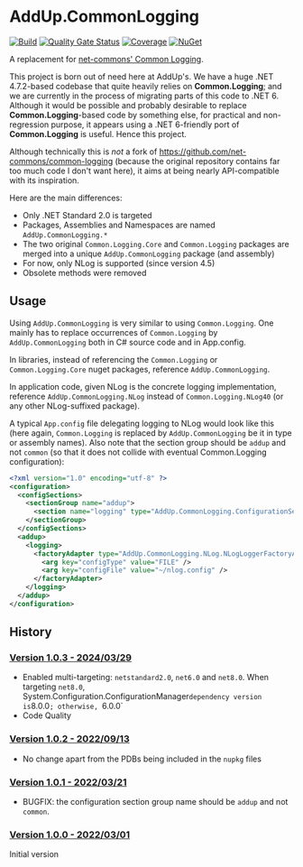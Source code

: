 # AddUp.CommonLogging

[![Build](https://github.com/addupsolutions/AddUp.CommonLogging/workflows/Build/badge.svg)](https://github.com/addupsolutions/AddUp.CommonLogging/actions?query=workflow%3ABuild)
[![Quality Gate Status](https://sonarcloud.io/api/project_badges/measure?project=addupsolutions_AddUp.CommonLogging&metric=alert_status)](https://sonarcloud.io/dashboard?id=addupsolutions_AddUp.CommonLogging)
[![Coverage](https://sonarcloud.io/api/project_badges/measure?project=addupsolutions_AddUp.CommonLogging&metric=coverage)](https://sonarcloud.io/dashboard?id=addupsolutions_AddUp.CommonLogging)
[![NuGet](https://img.shields.io/nuget/v/AddUp.CommonLogging.svg)](https://www.nuget.org/packages/AddUp.CommonLogging/)

A replacement for [net-commons' Common Logging](https://net-commons.github.io/common-logging/).

This project is born out of need here at AddUp's. We have a huge .NET 4.7.2-based codebase that quite heavily relies on **Common.Logging**; and we are currently in the process of migrating parts of this code to .NET 6. Although it would be possible and probably desirable to replace **Common.Logging**-based code by something else, for practical and non-regression purpose, it appears using a .NET 6-friendly port of **Common.Logging** is useful. Hence this project.

Although technically this is *not* a fork of <https://github.com/net-commons/common-logging> (because the original repository contains far too much code I don't want here), it aims at being nearly API-compatible with its inspiration.

Here are the main differences:

* Only .NET Standard 2.0 is targeted
* Packages, Assemblies and Namespaces are named `AddUp.CommonLogging.*`
* The two original `Common.Logging.Core` and `Common.Logging` packages are merged into a unique `AddUp.CommonLogging` package (and assembly)
* For now, only NLog is supported (since version 4.5)
* Obsolete methods were removed

## Usage

Using `AddUp.CommonLogging` is very similar to using `Common.Logging`. One mainly has to replace occurrences of `Common.Logging` by `AddUp.CommonLogging` both in C# source code and in App.config.

In libraries, instead of referencing the `Common.Logging` or `Common.Logging.Core` nuget packages, reference `AddUp.CommonLogging`.

In application code, given NLog is the concrete logging implementation, reference `AddUp.CommonLogging.NLog` instead of `Common.Logging.NLog40` (or any other NLog-suffixed package).

A typical `App.config` file delegating logging to NLog would look like this (here again, `Common.Logging` is replaced by `AddUp.CommonLogging` be it in type or assembly names). 
Also note that the section group should be `addup` and not `common` (so that it does not collide with eventual Common.Logging configuration):

```xml
<?xml version="1.0" encoding="utf-8" ?>
<configuration>
  <configSections>
    <sectionGroup name="addup">
      <section name="logging" type="AddUp.CommonLogging.ConfigurationSectionHandler, AddUp.CommonLogging" />
    </sectionGroup>
  </configSections>
  <addup>
    <logging>
      <factoryAdapter type="AddUp.CommonLogging.NLog.NLogLoggerFactoryAdapter, AddUp.CommonLogging.NLog">
        <arg key="configType" value="FILE" />
        <arg key="configFile" value="~/nlog.config" />
      </factoryAdapter>
    </logging>
  </addup>
</configuration>
```

## History

### [Version 1.0.3 - 2024/03/29](https://github.com/addupsolutions/AddUp.CommonLogging/releases/tag/v1.0.3)

* Enabled multi-targeting: `netstandard2.0`, `net6.0` and `net8.0`. When targeting `net8.0`, System.Configuration.ConfigurationManager` dependency version is `8.0.0`; otherwise, `6.0.0`
* Code Quality

### [Version 1.0.2 - 2022/09/13](https://github.com/addupsolutions/AddUp.CommonLogging/releases/tag/v1.0.2)

* No change apart from the PDBs being included in the `nupkg` files

### [Version 1.0.1 - 2022/03/21](https://github.com/addupsolutions/AddUp.CommonLogging/releases/tag/v1.0.1)

* BUGFIX: the configuration section group name should be `addup` and not `common`.

### [Version 1.0.0 - 2022/03/01](https://github.com/addupsolutions/AddUp.CommonLogging/releases/tag/v1.0.0)

Initial version
